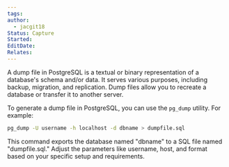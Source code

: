 ```yaml
---
tags: 
author:
  - jacgit18
Status: Capture
Started: 
EditDate: 
Relates:
---
```

A dump file in PostgreSQL is a textual or binary representation of a database's schema and/or data. It serves various purposes, including backup, migration, and replication. Dump files allow you to recreate a database or transfer it to another server.  
  
To generate a dump file in PostgreSQL, you can use the `pg_dump` utility. For example:  
  
```bash  
pg_dump -U username -h localhost -d dbname > dumpfile.sql  
```  
  
This command exports the database named "dbname" to a SQL file named "dumpfile.sql." Adjust the parameters like username, host, and format based on your specific setup and requirements.